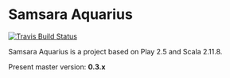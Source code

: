# Samsara Aquarius

[![Travis Build Status](https://travis-ci.org/sczyh30/samsara-aquarius.svg?branch=master)](https://travis-ci.org/sczyh30/samsara-aquarius)

Samsara Aquarius is a project based on Play 2.5 and Scala 2.11.8.

Present master version: **0.3.x**
